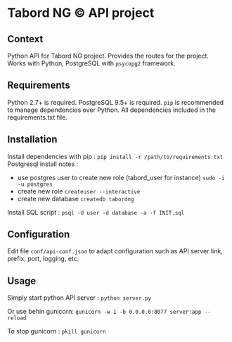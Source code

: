 Tabord NG &copy; API project
===================

## Context
Python API for Tabord NG project. Provides the routes for the project. Works with Python, PostgreSQL with `psycopg2` framework. 

## Requirements
Python 2.7+ is required.
PostgreSQL 9.5+ is required.
`pip` is recommended to manage dependencies over Python.
All dependencies included in the requirements.txt file.

## Installation
Install dependencies with pip :
`pip install -r /path/to/requirements.txt`
Postgresql install notes :
- use postgres user to create new role (tabord_user for instance)
`sudo -i -u postgres`
- create new role 
`createuser --interactive`
- create new database
`createdb tabordng`

Install SQL script :
`psql -U user -d database -a -f INIT.sql`

## Configuration
Edit file `conf/api-conf.json` to adapt configuration such as API server link, prefix, port, logging, etc.

## Usage
Simply start python API server :
`python server.py`

Or use behin gunicorn:
`gunicorn -w 1 -b 0.0.0.0:8077 server:app --reload`

To stop gunicorn : 
`pkill gunicorn`
